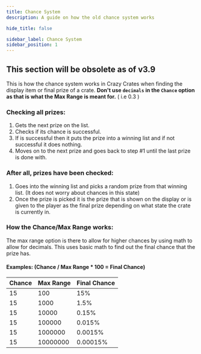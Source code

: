 ```yaml
---
title: Chance System
description: A guide on how the old chance system works

hide_title: false

sidebar_label: Chance System
sidebar_position: 1
---
```

## This section will be obsolete as of v3.9

This is how the chance system works in Crazy Crates when finding the display item or final prize of a crate.
**Don't use `decimals` in the `Chance` option as that is what the Max Range is meant for.** ( i.e 0.3 )

### Checking all prizes:
1. Gets the next prize on the list.
2. Checks if its chance is successful.
3. If is successful then it puts the prize into a winning list and if not successful it does nothing.
4. Moves on to the next prize and goes back to step #1 until the last prize is done with.

### After all, prizes have been checked:
1. Goes into the winning list and picks a random prize from that winning list. (It does not worry about chances in this state)
2. Once the prize is picked it is the prize that is shown on the display or is given to the player as the final prize depending on what state the crate is currently in.

### How the Chance/Max Range works:
The max range option is there to allow for higher chances by using math to allow for decimals. This uses basic math to find out the final chance that the prize has.

#### Examples: (Chance / Max Range * 100 = Final Chance)
| Chance | Max Range | Final Chance |
|--------|-----------|--------------|
| 15     | 100       | 15%          |
| 15     | 1000      | 1.5%         |
| 15     | 10000     | 0.15%        |
| 15     | 100000    | 0.015%       |
| 15     | 1000000   | 0.0015%      |
| 15     | 10000000  | 0.00015%     |